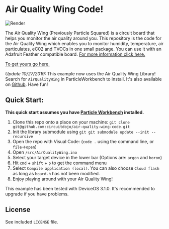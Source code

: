 # Air Quality Wing Code!

![Render](images/render.png)

The Air Quality Wing (Previously Particle Squared) is a circuit board that helps you monitor the air quality around you. This repository is the code for the Air Quality Wing which enables you to monitor humidity, temperature, air particulates, eC02 and TVOCs in one small package. You can use it with an Adafruit Feather compatible board. [For more information click here.](https://docs.jaredwolff.com/air-quality-wing/index.html)

[To get yours go here.](https://www.jaredwolff.com/store/air-quality-wing/)

*Update 10/27/2019:* This example now uses the Air Quality Wing Library! Search for `AirQualityWing` in ParticleWorkbench to install. It's also available on [Github](https://github.com/jaredwolff/air-quality-wing-library). Have fun!

## Quick Start:

**This quick start assumes you have [Particle Workbench](https://www.particle.io/workbench/) installed.**

1. Clone this repo onto a place on your machine: `git clone git@github.com:circuitdojo/air-quality-wing-code.git`
2. Init the library submodule using `git git submodule update --init --recursive`
3. Open the repo with Visual Code: (`code .` using the command line, or `file`->`open`)
4. Open `/src/AirQualityWing.ino`
5. Select your target device in the lower bar (Options are: `argon` and `boron`)
6. Hit `cmd` + `shift` + `p` to get the command menu
7. Select `Compile application (local)`. You can also choose `Cloud flash` as long as `board.h` has not been modified.
8. Enjoy playing around with your Air Quality Wing!

This example has been tested with DeviceOS 3.1.0. It's recommended to upgrade if you have problems.

## License

See included `LICENSE` file.
